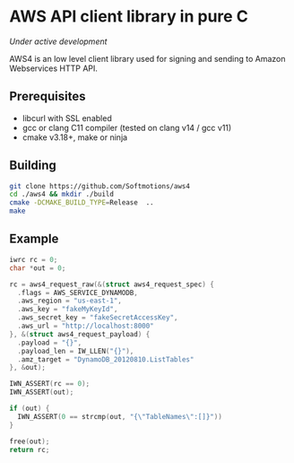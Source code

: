 # AWS API client library in pure C

*Under active development*

AWS4 is an low level client library used for signing and sending 
to Amazon Webservices HTTP API. 

## Prerequisites

* libcurl with SSL enabled
* gcc or clang C11 compiler (tested on clang v14 / gcc v11) 
* cmake v3.18+, make or ninja

## Building

```sh
git clone https://github.com/Softmotions/aws4
cd ./aws4 && mkdir ./build
cmake -DCMAKE_BUILD_TYPE=Release  ..
make
```

## Example 

```c
iwrc rc = 0;
char *out = 0;

rc = aws4_request_raw(&(struct aws4_request_spec) {
  .flags = AWS_SERVICE_DYNAMODB,
  .aws_region = "us-east-1",
  .aws_key = "fakeMyKeyId",
  .aws_secret_key = "fakeSecretAccessKey",
  .aws_url = "http://localhost:8000"
}, &(struct aws4_request_payload) {
  .payload = "{}",
  .payload_len = IW_LLEN("{}"),
  .amz_target = "DynamoDB_20120810.ListTables"
}, &out);

IWN_ASSERT(rc == 0);
IWN_ASSERT(out);

if (out) {
  IWN_ASSERT(0 == strcmp(out, "{\"TableNames\":[]}"))
}

free(out);
return rc;
```


